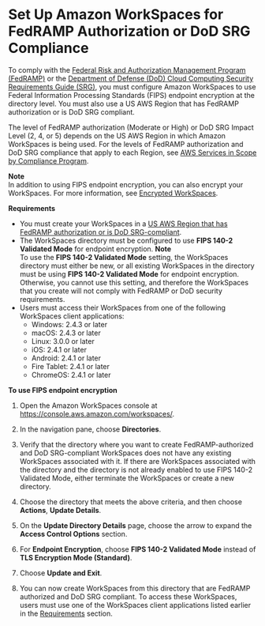 # Set Up Amazon WorkSpaces for FedRAMP Authorization or DoD SRG Compliance<a name="fips-encryption"></a>

To comply with the [Federal Risk and Authorization Management Program \(FedRAMP\)](https://aws.amazon.com/compliance/fedramp/) or the [Department of Defense \(DoD\) Cloud Computing Security Requirements Guide \(SRG\)](https://aws.amazon.com/compliance/dod/), you must configure Amazon WorkSpaces to use Federal Information Processing Standards \(FIPS\) endpoint encryption at the directory level\. You must also use a US AWS Region that has FedRAMP authorization or is DoD SRG compliant\.

The level of FedRAMP authorization \(Moderate or High\) or DoD SRG Impact Level \(2, 4, or 5\) depends on the US AWS Region in which Amazon WorkSpaces is being used\. For the levels of FedRAMP authorization and DoD SRG compliance that apply to each Region, see [AWS Services in Scope by Compliance Program](https://aws.amazon.com/compliance/services-in-scope/)\.

**Note**  
In addition to using FIPS endpoint encryption, you can also encrypt your WorkSpaces\. For more information, see [Encrypted WorkSpaces](encrypt-workspaces.md)\.

**Requirements**
+ You must create your WorkSpaces in a [US AWS Region that has FedRAMP authorization or is DoD SRG\-compliant](https://aws.amazon.com/compliance/services-in-scope/)\.
+ The WorkSpaces directory must be configured to use **FIPS 140\-2 Validated Mode** for endpoint encryption\.
**Note**  
To use the **FIPS 140\-2 Validated Mode** setting, the WorkSpaces directory must either be new, or all existing WorkSpaces in the directory must be using **FIPS 140\-2 Validated Mode** for endpoint encryption\. Otherwise, you cannot use this setting, and therefore the WorkSpaces that you create will not comply with FedRAMP or DoD security requirements\.
+ Users must access their WorkSpaces from one of the following WorkSpaces client applications:
  + Windows: 2\.4\.3 or later
  + macOS: 2\.4\.3 or later
  + Linux: 3\.0\.0 or later
  + iOS: 2\.4\.1 or later
  + Android: 2\.4\.1 or later
  + Fire Tablet: 2\.4\.1 or later
  + ChromeOS: 2\.4\.1 or later

**To use FIPS endpoint encryption**

1. Open the Amazon WorkSpaces console at [https://console\.aws\.amazon\.com/workspaces/](https://console.aws.amazon.com/workspaces/)\.

1. In the navigation pane, choose **Directories**\.

1. Verify that the directory where you want to create FedRAMP\-authorized and DoD SRG\-compliant WorkSpaces does not have any existing WorkSpaces associated with it\. If there are WorkSpaces associated with the directory and the directory is not already enabled to use FIPS 140\-2 Validated Mode, either terminate the WorkSpaces or create a new directory\.

1. Choose the directory that meets the above criteria, and then choose **Actions**, **Update Details**\.

1. On the **Update Directory Details** page, choose the arrow to expand the **Access Control Options** section\.

1. For **Endpoint Encryption**, choose **FIPS 140\-2 Validated Mode** instead of **TLS Encryption Mode \(Standard\)**\.

1. Choose **Update and Exit**\.

1. You can now create WorkSpaces from this directory that are FedRAMP authorized and DoD SRG compliant\. To access these WorkSpaces, users must use one of the WorkSpaces client applications listed earlier in the [Requirements](#fedramp-requirements) section\.